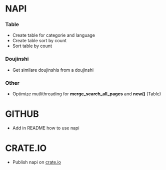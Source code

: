 # NAPI

### Table
- Create table for categorie and language
- Create table sort by count
- Sort table by count

### Doujinshi
- Get similare doujinshis from a doujinshi

### Other
- Optimize mutlithreading for **merge_search_all_pages** and **new()** (Table)

# GITHUB
- Add in README how to use napi

# CRATE.IO
- Publish napi on [crate.io](crate.io)